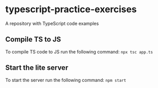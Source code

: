 # typescript-practice-exercises

A repository with TypeScript code examples

## Compile TS to JS

To compile TS code to JS run the following command: `npx tsc app.ts`

## Start the lite server

To start the server run the following command: `npm start`
